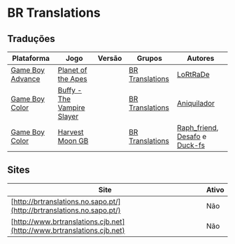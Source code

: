 # BR Translations

## Traduções

| Plataforma | Jogo | Versão | Grupos | Autores |
| ----------- | ----------- | ----------- | ----------- | ----------- |
| [Game Boy Advance](../../traducoes/game-boy-advance/) | [Planet of the Apes](../../traducoes/game-boy-advance/planet-of-the-apes_lortrade/) |  | [BR Translations](../../grupos/br-translations/) | [LoRtRaDe](../../autores/lortrade/) |
| [Game Boy Color](../../traducoes/game-boy-color/) | [Buffy - The Vampire Slayer](../../traducoes/game-boy-color/buffy-the-vampire-slayer_aniquilador/) |  | [BR Translations](../../grupos/br-translations/) | [Aniquilador](../../autores/aniquilador/) |
| [Game Boy Color](../../traducoes/game-boy-color/) | [Harvest Moon GB](../../traducoes/game-boy-color/harvest-moon-gb_raph_friend-desafo-duck-fs/) |  | [BR Translations](../../grupos/br-translations/) | [Raph\_friend](../../autores/raph_friend/), [Desafo](../../autores/desafo/) e [Duck\-fs](../../autores/duck-fs/) |

## Sites

| Site | Ativo |
| ----------- | ----------- |
| [http://brtranslations.no.sapo.pt/](http://brtranslations.no.sapo.pt/) | Não |
| [http://www.brtranslations.cjb.net](http://www.brtranslations.cjb.net) | Não |